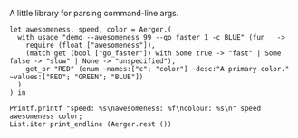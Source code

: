 A little library for parsing command-line args.

    let awesomeness, speed, color = Aerger.(
      with_usage "demo --awesomeness 99 --go_faster 1 -c BLUE" (fun _ ->
        require (float ["awesomeness"]),
        (match get (bool ["go_faster"]) with Some true -> "fast" | Some false -> "slow" | None -> "unspecified"),
        get_or "RED" (enum ~names:["c"; "color"] ~desc:"A primary color." ~values:["RED"; "GREEN"; "BLUE"])
      )
    ) in

    Printf.printf "speed: %s\nawesomeness: %f\ncolour: %s\n" speed awesomeness color;
    List.iter print_endline (Aerger.rest ())
